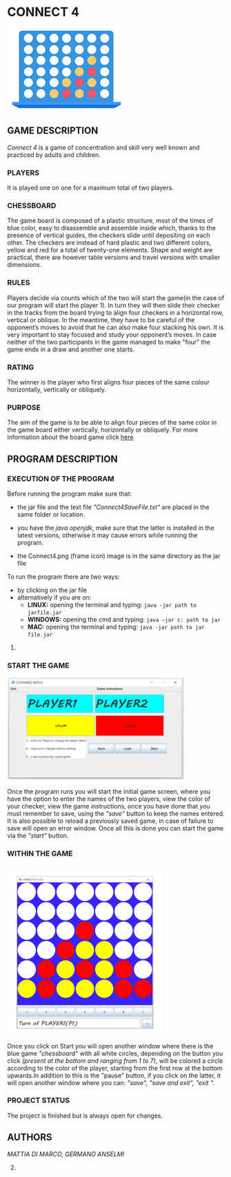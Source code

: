 # CONNECT 4


![Connect4](images/31eabf87190195.Y3JvcCwzMTA0LDI0MjgsMjU1MSwxOTA2.png)

## GAME DESCRIPTION

*Connect 4* is a game of concentration and skill very well known and practiced by adults and children.

### PLAYERS

It is played one on one for a maximum total of two players.

### CHESSBOARD

The game board is composed of a plastic structure, most of the times of blue color, easy to disassemble and assemble inside which, thanks to the presence of vertical guides, the checkers slide until depositing on each other. The checkers are instead of hard plastic and two different colors, yellow and red for a total of twenty-one elements. Shape and weight are practical, there are however table versions and travel versions with smaller dimensions.

### RULES

Players decide via counts which of the two will start the game(in the case of our program will start the player 1). In turn they will then slide their checker in the tracks from the board trying to align four checkers in a horizontal row, vertical or oblique. In the meantime, they have to be careful of the opponent’s moves to avoid that he can also make four stacking his own. It is very important to stay focused and study your opponent’s moves. In case neither of the two participants in the game managed to make "four" the game ends in a draw and another one starts.

### RATING

The winner is the player who first aligns four pieces of the same colour horizontally, vertically or obliquely.

### PURPOSE

The aim of the game is to be able to align four pieces of the same color in the game board either vertically, horizontally or obliquely.
For more information about the board game click [here](https://www.gamesver.com/the-rules-of-connect-4-according-to-m-bradley-hasbro/)

## PROGRAM DESCRIPTION

### EXECUTION OF THE PROGRAM

Before running the program make sure that:

- the jar file and the text file *"Connect4SaveFile.txt"* are placed in the same folder or location.

- you have the *java openjdk*, make sure that the latter is installed in the latest versions, otherwise it may cause errors while running the program.

- the Connect4.png (frame icon) image is in the same directory as the jar file

To run the program there are two ways:

- by clicking on the jar file
- alternatively if you are on:
  - **LINUX:** opening the terminal and typing: `java -jar path to jarfile.jar`
  - **WINDOWS:** opening the cmd and typing: `java –jar c: path to jar`
  - **MAC:** opening the terminal and typing: `java -jar path to jar file.jar`

1.

### START THE GAME

![StartInterface](images/InTheGame.png) 
 
Once the program runs you will start the initial game screen, where you have the option to enter the names of the two players, view the color of your checker, view the game instructions, once you have done that you must remember to save, using the *"save"* button to keep the names entered. 
It is also possible to reload a previously saved game, in case of failure to save will open an error window.
Once all this is done you can start the game via the *"start"* button.

### WITHIN THE GAME

![Game](images/SchermataInizialeBegin.png) 

Once you click on Start you will open another window where there is the blue game *"chessboard"* with all white circles, depending on the button you click *(present at the bottom and ranging from 1 to 7)*, will be colored a circle according to the color of the player, starting from the first row at the bottom upwards.In addition to this is the "pause" button, if you click on the latter, it will open another window where you can: *"save", "save and exit", "exit ".*

### PROJECT STATUS

The project is finished but is always open for changes.

## AUTHORS

*MATTIA DI MARCO, GERMANO ANSELMI*

2.
